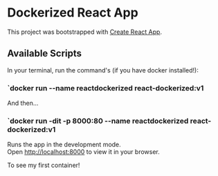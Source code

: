 # Dockerized React App

This project was bootstrapped with [Create React App](https://github.com/facebook/create-react-app).

## Available Scripts

In your terminal, run the command's (if you have docker installed!):

### `docker run --name reactdockerized react-dockerized:v1

And then...

### `docker run -dit -p 8000:80 --name reactdockerized react-dockerized:v1

Runs the app in the development mode.\
Open [http://localhost:8000](http://localhost:8000) to view it in your browser.

To see my first container!
